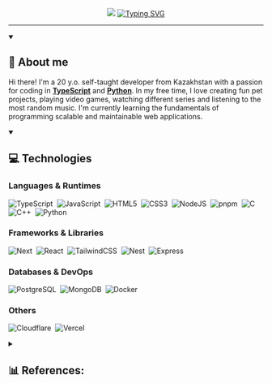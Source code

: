 <p align="center">
  <img src="https://github-widgetbox.vercel.app/api/profile?username=JustTrott&data=followers,repositories,stars,commits&theme=darkmode">
  <a href="https://git.io/typing-svg"><img src="https://readme-typing-svg.herokuapp.com?font=Fira+Code&weight=600&size=26&duration=1200&pause=300&color=5386E4&center=true&vCenter=true&multiline=true&repeat=false&width=520&height=100&lines=Hi%2C+I'm+Temirlan+Amanzhanov.;Fullstack+web+developer." alt="Typing SVG" /></a>
</p>

<hr />

<details open>
 <summary>
   
  ## 💫 About me
  
  </summary> 
  
  Hi there! I'm a 20 y.o. self-taught developer from Kazakhstan with a passion for coding in **[TypeScript](https://www.typescriptlang.org/)** and **[Python](https://www.python.org/)**. In my free time, I love creating fun pet projects, playing video games, watching different series and listening to the most random music. I'm currently learning the fundamentals of programming scalable and maintainable web applications.
  
</details>
  


</details>  

<details open>
 <summary>
   
   ## 💻 Technologies
  
  </summary> 

### Languages & Runtimes
![TypeScript](https://img.shields.io/badge/TypeScript-%23007ACC.svg?style=for-the-badge&logo=typescript&logoColor=white)&nbsp;
![JavaScript](https://img.shields.io/badge/JavaScript-%23323330.svg?style=for-the-badge&logo=javascript&logoColor=%23F7DF1E)&nbsp;
![HTML5](https://img.shields.io/badge/HTML5-%23E34F26.svg?style=for-the-badge&logo=html5&logoColor=white)&nbsp;
![CSS3](https://img.shields.io/badge/CSS3-%231572B6.svg?style=for-the-badge&logo=css3&logoColor=white)&nbsp;
![NodeJS](https://img.shields.io/badge/Node.js-43853D?style=for-the-badge&logo=node.js&logoColor=white)&nbsp;
![pnpm](https://img.shields.io/badge/Pnpm-%23000000.svg?style=for-the-badge&logo=pnpm&logoColor=white)&nbsp;
![C](https://img.shields.io/badge/C-%2300599C.svg?style=for-the-badge&logo=c&logoColor=white)&nbsp;
![C++](https://img.shields.io/badge/C++-%2300599C.svg?style=for-the-badge&logo=c%2B%2B&logoColor=white)&nbsp;
![Python](https://img.shields.io/badge/Python-3670A0?style=for-the-badge&logo=python&logoColor=ffdd54)&nbsp;

### Frameworks & Libraries
![Next](https://img.shields.io/badge/Next.js-%23000000?style=for-the-badge&logo=nextdotjs)&nbsp;
![React](https://img.shields.io/badge/React-20232A?style=for-the-badge&logo=react&logoColor=61DAFB)&nbsp;
![TailwindCSS](https://img.shields.io/badge/tailwindcss-%2338B2AC.svg?style=for-the-badge&logo=tailwind-css&logoColor=white)&nbsp;
![Nest](https://img.shields.io/badge/Nest.js-E0234E?style=for-the-badge&logo=nestjs&logoColor=white)&nbsp;
![Express](https://img.shields.io/badge/express.js-%23404d59.svg?style=for-the-badge&logo=express&logoColor=%2361DAFB)&nbsp;

### Databases & DevOps
![PostgreSQL](https://img.shields.io/badge/PostgreSQL-316192?style=for-the-badge&logo=postgresql&logoColor=white)&nbsp;
![MongoDB](https://img.shields.io/badge/MongoDB-4EA94B?style=for-the-badge&logo=mongodb&logoColor=white)&nbsp;
![Docker](https://img.shields.io/badge/Docker-2496ED?style=for-the-badge&logo=docker&logoColor=white)&nbsp;

### Others
![Cloudflare](https://img.shields.io/badge/Cloudflare-F38020?style=for-the-badge&logo=Cloudflare&logoColor=white)&nbsp;
![Vercel](https://img.shields.io/badge/vercel-%23000000.svg?style=for-the-badge&logo=vercel&logoColor=white)&nbsp;

</details>


<details>
 <summary>
   
  ## 📊 References:
  
  </summary> 
Starter for this README was taken from PoProstuWitold.  
</details>
